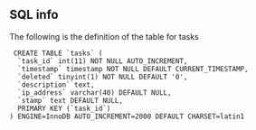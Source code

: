 ## SQL info

The following is the definition of the table for tasks
```
 CREATE TABLE `tasks` (
  `task_id` int(11) NOT NULL AUTO_INCREMENT,
  `timestamp` timestamp NOT NULL DEFAULT CURRENT_TIMESTAMP,
  `deleted` tinyint(1) NOT NULL DEFAULT '0',
  `description` text,
  `ip_address` varchar(40) DEFAULT NULL,
  `stamp` text DEFAULT NULL,
  PRIMARY KEY (`task_id`)
) ENGINE=InnoDB AUTO_INCREMENT=2000 DEFAULT CHARSET=latin1
```
